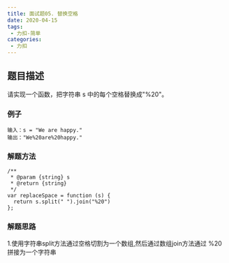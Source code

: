 ```yaml
---
title: 面试题05. 替换空格
date: 2020-04-15
tags:
 - 力扣-简单
categories: 
 - 力扣
---
```


## 题目描述
请实现一个函数，把字符串 s 中的每个空格替换成"%20"。
### 例子
```
输入：s = "We are happy."
输出："We%20are%20happy."
```

### 解题方法

```
/**
 * @param {string} s
 * @return {string}
 */
var replaceSpace = function (s) {
  return s.split(" ").join("%20")
};
```
### 解题思路
1.使用字符串split方法通过空格切割为一个数组,然后通过数组join方法通过 %20 拼接为一个字符串